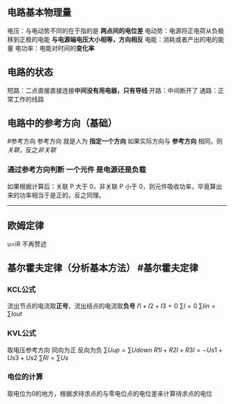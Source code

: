 ## 电路基本物理量
电压：与电动势不同的在于指的是 **两点间的电位差**
电动势：电源将正电荷从负极移到正极的电能 **与电源端电压大小相等，方向相反**
电能：消耗或者产出的电的能量
电功率：电能对时间的**变化率**
## 电路的状态
短路：二点直接直接连接**中间没有用电器，只有导线**
开路：中间断开了
通路：正常工作的线路
## 电路中的参考方向（基础） 
#参考方向
参考方向 就是人为 **指定一个方向**
如果实际方向与 **参考方向** 相同，则*关联*，反之*非关联*
### 通过参考方向判断 一个元件 是电源还是负载
如果根据计算后：关联 P 大于 0，非关联 P 小于 0，则元件吸收功率，毕竟算出来的功率相当于是正的，反之同理。
***
## 欧姆定律
u=iR 不再赘述

## 基尔霍夫定律（分析基本方法） #基尔霍夫定律
### KCL公式
流出节点的电流取**正号**，流出结点的电流取**负号**
$I1+I2+I3=0$
$\sum\limits I=0$
$\sum\limits Iin=\sum\limits Iout$
### KVL公式
取电压参考方向 同向为正 反向为负
$\sum\limits Uup=\sum\limits Udown$
$R1I+R2I+R3I=-Us1+Us3+Us2$
$\sum\limits RI=\sum\limits Us$

### 电位的计算
取电位为0的地方，根据求待求点的与零电位点的电位差来计算待求点的电位








